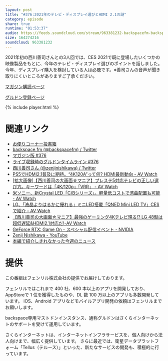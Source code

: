 ```yaml
---
layout: post
title: "#376:2021年のテレビ・ディスプレイ選びとHDMI 2.1の謎"
category: episode
share: true
runtime: "01:53:37"
audio: https://feeds.soundcloud.com/stream/963381232-backspacefm-backspacefm-376.mp3
size: 164274216
soundcloud: 963381232
---
```


2021年初の西川善司さんとの3人回では、CES 2021で既に登場したいくつかの映像製品をもとに、今年のテレビ・ディスプレイ選びのポイントを話しました。今年、ディスプレイ購入を検討している人は必聴です。※善司さんの音声が聞き取りにくいところがありますご了承ください。

[マガジン購読ページ](https://note.com/drikin/m/m55ec296b7655)

[グルドン登録ページ](https://mstdn.guru/invite/3WVHpSMr)

{% include player.html %}

# 関連リンク
* [お便りコーナー投書箱](https://forms.gle/NDBngfLwc3jKbLEJ6)
* [backspace.fm (@backspacefm) / Twitter](https://twitter.com/backspacefm)
* [マガジン版 #376](https://note.com/backspacefm/n/n45a4c80c4b04)
* [ライブ収録時のグルドンタイムライン #376](https://rbtnn.github.io/mstdn-picker/?instance=mstdn.guru&since_id=105523784439338293&max_id=105524259024623098)
* [西川善司さん (@zenjinishikawa) / Twitter](https://twitter.com/zenjinishikawa)
* [PS5でHDMI2.1普及に期待。“4K120A”って何? HDMI最新動向 - AV Watch](https://av.watch.impress.co.jp/docs/news/1298695.html)
* [[拡大画像]【西川善司の大画面☆マニア】プレステ5対応テレビの正しい選び方。キーワードは「4K/120p」「VRR」 - AV Watch](https://av.watch.impress.co.jp/img/avw/docs/1287/399/html/23.jpg.html)
* [米ソニー、新Crystal LED「C/Bシリーズ」。軽量低コストで湾曲配置も可能 - AV Watch](https://av.watch.impress.co.jp/docs/news/1298783.html)
* [LG、「液晶よりはるかに優れる」ミニLED搭載「QNED Mini LED TV」CESで紹介 - AV Watch](https://av.watch.impress.co.jp/docs/news/1298223.html)
* [【西川善司の大画面☆マニア】最強のゲーミング4Kテレビ現る!? LG 48型は超低遅延&HDMI2.1対応だ!-AV Watch](https://av.watch.impress.co.jp/docs/series/dg/1298133.html)
* [GeForce RTX: Game On - スペシャル配信イベント - NVIDIA](https://www.nvidia.com/ja-jp/geforce/special-event/)
* [Zenji Nishikawa - YouTube](https://www.youtube.com/user/zenjinishikawaable)
* [本編で紹介しきれなかった今週のニュース](https://note.com/mazzo/n/nee7d5f7fdf8a)

# 提供

この番組はフェンリル株式会社の提供でお届けしております。

フェンリルではこれまで 400 社、600 本以上のアプリを開発しており、AppStoreで 1 位を獲得したものや、DL 数 100 万以上のアプリも多数開発しています。
iOS、Android アプリなどモバイルアプリ開発の依頼はフェンリルまでお願いします。

backspace専用マストドンインスタンス、通称グルドンはさくらインターネットのサポートを受けて運用しています。

さくらインターネットは、インターネットインフラサービスを、個人向けから法人向けまで、幅広く提供しています。
さらに最近では、衛星データプラットフォーム「Tellus（テルース）」といった、新たなサービスの開発も、積極的に行っています。
